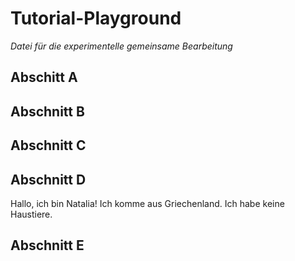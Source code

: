# Tutorial-Playground
*Datei für die experimentelle gemeinsame Bearbeitung*

## Abschitt A

## Abschnitt B
 
## Abschnitt C

## Abschnitt D
Hallo, ich bin Natalia!
Ich komme aus Griechenland.
Ich habe keine Haustiere.

## Abschnitt E
